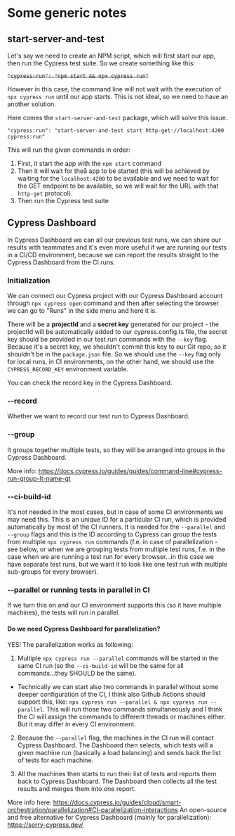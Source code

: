 # Some generic notes

## start-server-and-test

Let's say we need to create an NPM script, which will first start our app, then run the Cypress test suite. So we create something like this:

~~`"cypress:run": "npm start && npx cypress run"`~~

However in this case, the command line will not wait with the execution of `npx cypress run` until our app starts. This is not ideal, so we need to have an another solution.

Here comes the `start-server-and-test` package, which will solve this issue.

`"cypress:run": "start-server-and-test start http-get://localhost:4200 cypress:run"`

This will run the given commands in order:

1. First, it start the app with the `npm start` command
2. Then it will wait for theå app to be started (this will be achieved by waiting for the `localhost:4200` to be available and we need to wait for the GET endpoint to be available, so we will wait for the URL with that `http-get` protocol).
3. Then run the Cypress test suite

## Cypress Dashboard

In Cypress Dashboard we can all our previous test runs, we can share our results with teammates and it's even more useful if we are running our tests in a CI/CD environment, because we can report the results straight to the Cypress Dashboard from the CI runs.

### Initialization

We can connect our Cypress project with our Cypress Dashboard account through `npx cypress open` command and then after selecting the browser we can go to "Runs" in the side menu and here it is.

There will be a **projectId** and a **secret key** generated for our project - the projectId will be automatically added to our cypress.config.ts file, the secret key should be provided in our test run commands with the `--key` flag. Because it's a secret key, we shouldn't commit this key to our Git repo, so it shouldn't be in the `package.json` file. So we should use the `--key` flag only for local runs, in CI environments, on the other hand, we should use the `CYPRESS_RECORD_KEY` environment variable.

You can check the record key in the Cypress Dashboard.

### --record

Whether we want to record our test run to Cypress Dashboard.

### --group

It groups together multiple tests, so they will be arranged into groups in the Cypress Dashboard.

More info: https://docs.cypress.io/guides/guides/command-line#cypress-run-group-lt-name-gt

### --ci-build-id

It's not needed in the most cases, but in case of some CI environments we may need this. This is an unique ID for a particular CI run, which is provided automatically by most of the CI runners. It is needed for the `--parallel` and `--group` flags and this is the ID according to Cypress can group the tests from multiple `npx cypress run` commands (f.e. in case of parallelization - see below, or when we are grouping tests from multiple test runs, f.e. in the case when we are running a test run for every browser...in this case we have separate test runs, but we want it to look like one test run with multiple sub-groups for every browser).

### --parallel or running tests in parallel in CI

If we turn this on and our CI environment supports this (so it have multiple machines), the tests will run in parallel.

#### Do we need Cypress Dashboard for parallelization?

YES! The parallelization works as following:

1. Multiple `npx cypress run --parallel` commands will be started in the same CI run (so the `--ci-build-id` will be the same for all commands...they SHOULD be the same).

- Technically we can start also two commands in parallel without some deeper configuration of the CI, I think also Github Actions should support this, like: `npx cypress run --parallel & npx cypress run --parallel`. This will run those two commands simultaneously and I think the CI will assign the commands to different threads or machines either. But it may differ in every CI environment.

2. Because the `--parallel` flag, the machines in the CI run will contact Cypress Dashboard. The Dashboard then selects, which tests will a given machine run (basically a load balancing) and sends back the list of tests for each machine.

3. All the machines then starts to run their list of tests and reports them back to Cypress Dashboard. The Dashboard then collects all the test results and merges them into one report.

More info here: https://docs.cypress.io/guides/cloud/smart-orchestration/parallelization#CI-parallelization-interactions
An open-source and free alternative for Cypress Dashboard (mainly for parallelization): https://sorry-cypress.dev/
